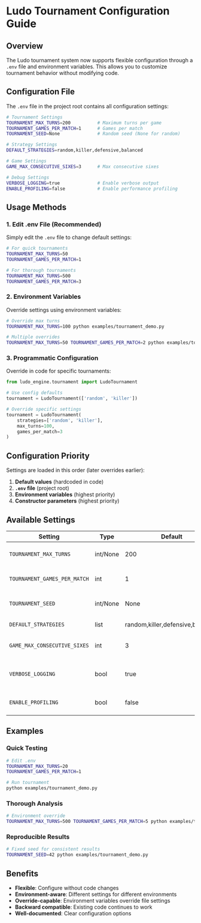 # Ludo Tournament Configuration Guide

## Overview

The Ludo tournament system now supports flexible configuration through a `.env` file and environment variables. This allows you to customize tournament behavior without modifying code.

## Configuration File

The `.env` file in the project root contains all configuration settings:

```bash
# Tournament Settings
TOURNAMENT_MAX_TURNS=200          # Maximum turns per game
TOURNAMENT_GAMES_PER_MATCH=1      # Games per match
TOURNAMENT_SEED=None              # Random seed (None for random)

# Strategy Settings
DEFAULT_STRATEGIES=random,killer,defensive,balanced

# Game Settings
GAME_MAX_CONSECUTIVE_SIXES=3      # Max consecutive sixes

# Debug Settings
VERBOSE_LOGGING=true              # Enable verbose output
ENABLE_PROFILING=false            # Enable performance profiling
```

## Usage Methods

### 1. Edit .env File (Recommended)

Simply edit the `.env` file to change default settings:

```bash
# For quick tournaments
TOURNAMENT_MAX_TURNS=50
TOURNAMENT_GAMES_PER_MATCH=1

# For thorough tournaments
TOURNAMENT_MAX_TURNS=500
TOURNAMENT_GAMES_PER_MATCH=3
```

### 2. Environment Variables

Override settings using environment variables:

```bash
# Override max turns
TOURNAMENT_MAX_TURNS=100 python examples/tournament_demo.py

# Multiple overrides
TOURNAMENT_MAX_TURNS=50 TOURNAMENT_GAMES_PER_MATCH=2 python examples/tournament_demo.py
```

### 3. Programmatic Configuration

Override in code for specific tournaments:

```python
from ludo_engine.tournament import LudoTournament

# Use config defaults
tournament = LudoTournament(['random', 'killer'])

# Override specific settings
tournament = LudoTournament(
    strategies=['random', 'killer'],
    max_turns=100,
    games_per_match=3
)
```

## Configuration Priority

Settings are loaded in this order (later overrides earlier):

1. **Default values** (hardcoded in code)
2. **`.env` file** (project root)
3. **Environment variables** (highest priority)
4. **Constructor parameters** (highest priority)

## Available Settings

| Setting | Type | Default | Description |
|---------|------|---------|-------------|
| `TOURNAMENT_MAX_TURNS` | int/None | 200 | Max turns per game (None = unlimited) |
| `TOURNAMENT_GAMES_PER_MATCH` | int | 1 | Number of games per match |
| `TOURNAMENT_SEED` | int/None | None | Random seed for reproducibility |
| `DEFAULT_STRATEGIES` | list | random,killer,defensive,balanced | Default strategies |
| `GAME_MAX_CONSECUTIVE_SIXES` | int | 3 | Max consecutive sixes allowed |
| `VERBOSE_LOGGING` | bool | true | Enable detailed tournament output |
| `ENABLE_PROFILING` | bool | false | Enable performance profiling |

## Examples

### Quick Testing
```bash
# Edit .env
TOURNAMENT_MAX_TURNS=20
TOURNAMENT_GAMES_PER_MATCH=1

# Run tournament
python examples/tournament_demo.py
```

### Thorough Analysis
```bash
# Environment override
TOURNAMENT_MAX_TURNS=500 TOURNAMENT_GAMES_PER_MATCH=5 python examples/tournament_demo.py
```

### Reproducible Results
```bash
# Fixed seed for consistent results
TOURNAMENT_SEED=42 python examples/tournament_demo.py
```

## Benefits

- **Flexible**: Configure without code changes
- **Environment-aware**: Different settings for different environments
- **Override-capable**: Environment variables override file settings
- **Backward compatible**: Existing code continues to work
- **Well-documented**: Clear configuration options